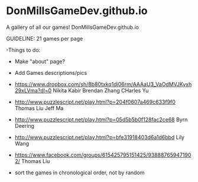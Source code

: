 DonMillsGameDev.github.io
=========================

A gallery of all our games!
DonMillsGameDev.github.io

GUIDELINE:
  21 games per page

-Things to do:
   - Make "about" page?
   - Add Games descriptions/pics
      
- https://www.dropbox.com/sh/8b80txkq1dj06rm/AAAaU3_VaOdMVJKyxh29xLVma?dl=0 Nikita Kabir Brendan Zhang CHarles Yu
- http://www.puzzlescript.net/play.html?p=204f0607a469c633f9f0 Thomas Liu Jeff Ma
- http://www.puzzlescript.net/play.html?p=05d5b5b0f128fac2ce68 Byrn Deering
- http://www.puzzlescript.net/play.html?p=bfe31918403d6a1d6bbd Lily Wang
- https://www.facebook.com/groups/615425795151425/938887659471902/ Thomas Liu

- sort the games in chronological order, not by random
